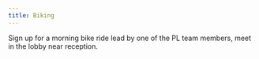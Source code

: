 ```yaml
---
title: Biking
---
```


Sign up for a morning bike ride lead by one of the PL team members, meet in the lobby near reception.
